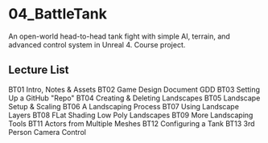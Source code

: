 # 04_BattleTank
An open-world head-to-head tank fight with simple AI, terrain, and advanced control system in Unreal 4.  Course project.

## Lecture List
BT01 Intro, Notes & Assets
BT02 Game Design Document GDD
BT03 Setting Up a GitHub "Repo"
BT04 Creating & Deleting Landscapes
BT05 Landscape Setup & Scaling
BT06 A Landscaping Process
BT07 Using Landscape Layers
BT08 FLat Shading Low Poly Landscapes
BT09 More Landscaping Tools
BT11 Actors from Multiple Meshes
BT12 Configuring a Tank
BT13 3rd Person Camera Control